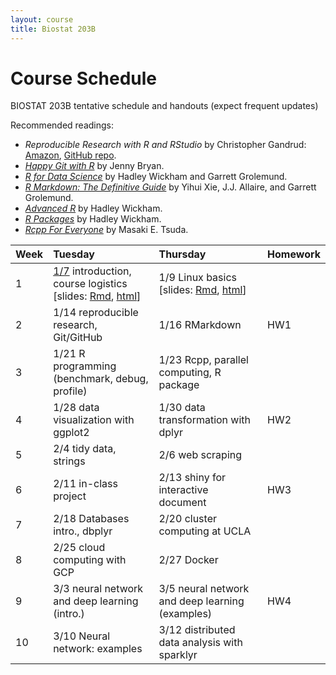 ```yaml
---
layout: course
title: Biostat 203B
---
```


# Course Schedule

BIOSTAT 203B tentative schedule and handouts (expect frequent updates)

Recommended readings:  
* _Reproducible Research with R and RStudio_ by Christopher Gandrud: [Amazon](https://www.amazon.com/Reproducible-Research-Studio-Second-Chapman/dp/1498715370/ref=dp_ob_title_bk), [GitHub repo](https://github.com/christophergandrud/Rep-Res-Book).  
* [_Happy Git with R_](http://happygitwithr.com) by Jenny Bryan.  
* [_R for Data Science_](http://r4ds.had.co.nz) by Hadley Wickham and Garrett Grolemund.  
* [_R Markdown: The Definitive Guide_](https://bookdown.org/yihui/rmarkdown/) by Yihui Xie, J.J. Allaire, and Garrett Grolemund.  
* [_Advanced R_](http://adv-r.had.co.nz) by Hadley Wickham.  
* [_R Packages_](http://r-pkgs.had.co.nz) by Hadley Wickham.  
* [_Rcpp For Everyone_](https://teuder.github.io/rcpp4everyone_en/) by Masaki E. Tsuda.  

| Week | Tuesday | Thursday | Homework |
|:-----------|:------------|:------------|:------------|
| 1 | [1/7](http://ucla-biostat203b-2020winter.github.io/biostat203bwinter2020/2020/01/07/week1-day1.html) introduction, course logistics \[slides: [Rmd](http://raw.githubusercontent.com/Hua-Zhou/Hua-Zhou.github.io/master/teaching/biostatm280-2019winter/slides/01-intro/intro.Rmd), [html](./slides/01-intro/intro.html)\] | 1/9 Linux basics \[slides: [Rmd](http://raw.githubusercontent.com/Hua-Zhou/Hua-Zhou.github.io/master/teaching/biostatm280-2019winter/slides/02-linux/linux.Rmd), [html](./slides/02-linux/linux.html)\] |  
| 2 | 1/14 reproducible research, Git/GitHub | 1/16 RMarkdown | HW1 |    
| 3 | 1/21 R programming (benchmark, debug, profile) | 1/23 Rcpp, parallel computing, R package |  
| 4 | 1/28 data visualization with ggplot2 | 1/30 data transformation with dplyr | HW2 |     
| 5 | 2/4 tidy data, strings | 2/6 web scraping | |  
| 6 | 2/11 in-class project  | 2/13 shiny for interactive document | HW3 |    
| 7 | 2/18 Databases intro., dbplyr | 2/20 cluster computing at UCLA |  
| 8 | 2/25 cloud computing with GCP | 2/27 Docker | |    
| 9 | 3/3 neural network and deep learning (intro.) | 3/5 neural network and deep learning (examples) | HW4 |   
| 10 | 3/10 Neural network: examples | 3/12 distributed data analysis with sparklyr | |  
   